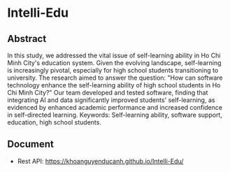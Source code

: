 # Intelli-Edu
## Abstract
In this study, we addressed the vital issue of self-learning ability in Ho Chi Minh City's education system. Given the evolving landscape, self-learning is increasingly pivotal, especially for high school students transitioning to university. The research aimed to answer the question: "How can software technology enhance the self-learning ability of high school students in Ho Chi Minh City?" Our team developed and tested software, finding that integrating AI and data significantly improved students' self-learning, as evidenced by enhanced academic performance and increased confidence in self-directed learning.
Keywords: Self-learning ability, software support, education, high school students.
## Document
- Rest API: https://khoanguyenducanh.github.io/Intelli-Edu/
